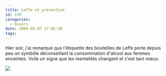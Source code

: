 ```yaml
---
title: Leffe et prévention
id: 170
categories:
  - Divers
date: 2006-05-07 17:02:20
tags:
---
```


Hier soir, j'ai remarqué que l'étiquette des bouteilles de Leffe porte depuis peu un symbôle déconseillant la consommation d'alcool aux femmes enceintes. Voilà un signe que les mentalités changent et c'est tant mieux.

![](/images/leffe_femmes_enceintes.jpg)